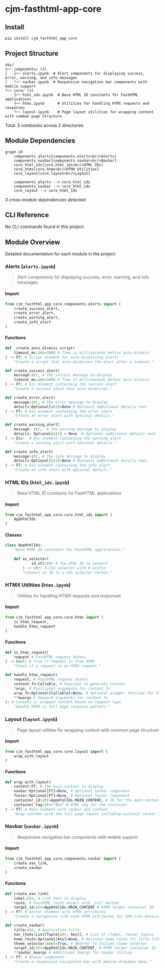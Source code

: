 # cjm-fasthtml-app-core


<!-- WARNING: THIS FILE WAS AUTOGENERATED! DO NOT EDIT! -->

## Install

``` bash
pip install cjm_fasthtml_app_core
```

## Project Structure

    nbs/
    ├── components/ (2)
    │   ├── alerts.ipynb  # Alert components for displaying success, error, warning, and info messages
    │   └── navbar.ipynb  # Responsive navigation bar components with mobile support
    └── core/ (3)
        ├── html_ids.ipynb  # Base HTML ID constants for FastHTML applications
        ├── htmx.ipynb      # Utilities for handling HTMX requests and responses
        └── layout.ipynb    # Page layout utilities for wrapping content with common page structure

Total: 5 notebooks across 2 directories

## Module Dependencies

``` mermaid
graph LR
    components_alerts[components.alerts<br/>Alerts]
    components_navbar[components.navbar<br/>Navbar]
    core_html_ids[core.html_ids<br/>HTML IDs]
    core_htmx[core.htmx<br/>HTMX Utilities]
    core_layout[core.layout<br/>Layout]

    components_alerts --> core_html_ids
    components_navbar --> core_html_ids
    core_layout --> core_html_ids
```

*3 cross-module dependencies detected*

## CLI Reference

No CLI commands found in this project.

## Module Overview

Detailed documentation for each module in the project:

### Alerts (`alerts.ipynb`)

> Alert components for displaying success, error, warning, and info
> messages

#### Import

``` python
from cjm_fasthtml_app_core.components.alerts import (
    create_success_alert,
    create_error_alert,
    create_warning_alert,
    create_info_alert
)
```

#### Functions

``` python
def _create_auto_dismiss_script(
    timeout_ms:int=3000 # Time in milliseconds before auto-dismiss
) -> FT: # Script element for auto-dismissing alerts
    "Create a script that auto-dismisses the alert after a timeout."
```

``` python
def create_success_alert(
    message:str, # The success message to display
    timeout_ms:int=3000 # Time in milliseconds before auto-dismiss
) -> FT: # Div element containing the success alert
    "Create a success alert that auto-dismisses."
```

``` python
def create_error_alert(
    message:str, # The error message to display
    details:Optional[str]=None # Optional additional details text
) -> FT: # Div element containing the error alert
    "Create an error alert with optional details."
```

``` python
def create_warning_alert(
    message: str,  # The warning message to display
    details: Optional[str] = None  # Optional additional details text
) -> Div:  # Div element containing the warning alert
    "Create a warning alert with optional details."
```

``` python
def create_info_alert(
    message:str, # The info message to display
    details:Optional[str]=None # Optional additional details text
) -> FT: # Div element containing the info alert
    "Create an info alert with optional details."
```

### HTML IDs (`html_ids.ipynb`)

> Base HTML ID constants for FastHTML applications

#### Import

``` python
from cjm_fasthtml_app_core.core.html_ids import (
    AppHtmlIds
)
```

#### Classes

``` python
class AppHtmlIds:
    "Base HTML ID constants for FastHTML applications."
    
    def as_selector(
            id_str:str # The HTML ID to convert
        ) -> str: # CSS selector with # prefix
        "Convert an ID to a CSS selector format."
```

### HTMX Utilities (`htmx.ipynb`)

> Utilities for handling HTMX requests and responses

#### Import

``` python
from cjm_fasthtml_app_core.core.htmx import (
    is_htmx_request,
    handle_htmx_request
)
```

#### Functions

``` python
def is_htmx_request(
    request # FastHTML request object
) -> bool: # True if request is from HTMX
    "Check if a request is an HTMX request."
```

``` python
def handle_htmx_request(
    request, # FastHTML request object
    content_fn:Callable, # Function to generate content
    *args, # Positional arguments for content_fn
    wrap_fn:Optional[Callable]=None, # Optional wrapper function for full page requests
    **kwargs # Keyword arguments for content_fn
): # Content or wrapped content based on request type
    "Handle HTMX vs full page response pattern."
```

### Layout (`layout.ipynb`)

> Page layout utilities for wrapping content with common page structure

#### Import

``` python
from cjm_fasthtml_app_core.core.layout import (
    wrap_with_layout
)
```

#### Functions

``` python
def wrap_with_layout(
    content:FT, # The main content to display
    navbar:Optional[FT]=None, # Optional navbar component
    footer:Optional[FT]=None, # Optional footer component
    container_id:str=AppHtmlIds.MAIN_CONTENT, # ID for the main content container
    container_tag:str="div" # HTML tag for the container
) -> FT: # Main element with navbar and content
    "Wrap content with the full page layout including optional navbar and footer."
```

### Navbar (`navbar.ipynb`)

> Responsive navigation bar components with mobile support

#### Import

``` python
from cjm_fasthtml_app_core.components.navbar import (
    create_nav_link,
    create_navbar
)
```

#### Functions

``` python
def create_nav_link(
    label:str, # Link text to display
    route, # FastHTML route object with .to() method
    target_id:str=AppHtmlIds.MAIN_CONTENT # HTMX target container ID
) -> FT: # Anchor element with HTMX attributes
    "Create a navigation link with HTMX attributes for SPA-like behavior."
```

``` python
def create_navbar(
    title:str, # Application title
    nav_items:List[Tuple[str, Any]], # List of (label, route) tuples
    home_route:Optional[Any]=None, # Optional home route for title link
    theme_selector:bool=True, # Whether to include theme selector
    target_id:str=AppHtmlIds.MAIN_CONTENT, # HTMX target container ID
    **navbar_kwargs # Additional kwargs for navbar styling
) -> FT: # Navbar component
    "Create a responsive navigation bar with mobile dropdown menu."
```
